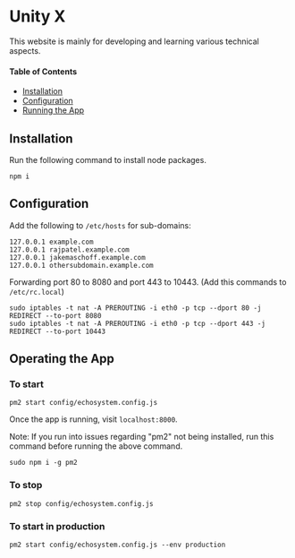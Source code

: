 # Unity X
This website is mainly for developing and learning various technical aspects. 

#### Table of Contents
- [Installation](#Installation)
- [Configuration](#config)
- [Running the App](#running)

## Installation <a name="Installation"></a>
Run the following command to install node packages.
```
npm i
```

## Configuration <a name="config"></a>
Add the following to `/etc/hosts` for sub-domains:
```
127.0.0.1 example.com
127.0.0.1 rajpatel.example.com
127.0.0.1 jakemaschoff.example.com
127.0.0.1 othersubdomain.example.com
```

Forwarding port 80 to 8080 and port 443 to 10443.
(Add this commands to `/etc/rc.local`)
```
sudo iptables -t nat -A PREROUTING -i eth0 -p tcp --dport 80 -j REDIRECT --to-port 8080
sudo iptables -t nat -A PREROUTING -i eth0 -p tcp --dport 443 -j REDIRECT --to-port 10443
```

## Operating the App <a name="running"></a>

### To start
```
pm2 start config/echosystem.config.js
```
Once the app is running, visit `localhost:8000`.

Note: If you run into issues regarding "pm2" not being installed, run this command before running the above command.

```
sudo npm i -g pm2
```

### To stop
```
pm2 stop config/echosystem.config.js
```

### To start in production
```
pm2 start config/echosystem.config.js --env production
```




